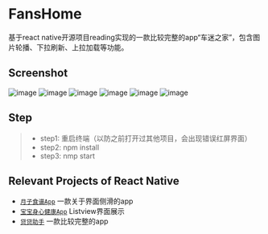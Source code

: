 # FansHome
基于react native开源项目reading实现的一款比较完整的app“车迷之家”，包含图片轮播、下拉刷新、上拉加载等功能。

## Screenshot
![image](https://github.com/liuhongjun719/FansHome/blob/master/screenshot/1.png)
![image](https://github.com/liuhongjun719/FansHome/blob/master/screenshot/2.png)
![image](https://github.com/liuhongjun719/FansHome/blob/master/screenshot/3.png)
![image](https://github.com/liuhongjun719/FansHome/blob/master/screenshot/4.png)
![image](https://github.com/liuhongjun719/FansHome/blob/master/screenshot/5.png)
![image](https://github.com/liuhongjun719/FansHome/blob/master/screenshot/6.png)




## Step
>* step1:  重启终端（以防之前打开过其他项目，会出现错误红屏界面）
>* step2:  npm install
>* step3:  nmp start



## Relevant Projects of React Native

* [`月子食谱App`](https://github.com/liuhongjun719/react-native-FoodMenu) 一款关于界面侧滑的app
* [`宝宝身心健康App`](https://github.com/liuhongjun719/react-native-BabyHealth-) Listview界面展示
* [`贷贷助手`](https://github.com/liuhongjun719/react-native-DaidaiHelperNew) 一款比较完整的app


